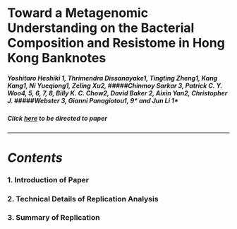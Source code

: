 #  Toward a Metagenomic Understanding on the Bacterial Composition and Resistome in Hong Kong Banknotes
##### Yoshitaro Heshiki 1, Thrimendra Dissanayake1, Tingting Zheng1, Kang Kang1, Ni Yueqiong1, Zeling Xu2, #####Chinmoy Sarkar 3, Patrick C. Y. Woo4, 5, 6, 7, 8, Billy K. C. Chow2, David Baker 2, Aixin Yan2, Christopher J. #####Webster 3, Gianni Panagiotou1, 9* and Jun Li 1*

##### Click [here]([https://www.frontiersin.org/articles/10.3389/fmicb.2017.00632/full](https://www.frontiersin.org/articles/10.3389/fmicb.2017.00632/full)) to be directed to paper
---

# _Contents_ 

### 1. Introduction of Paper
### 2. Technical Details of Replication Analysis
### 3.  Summary of Replication

	